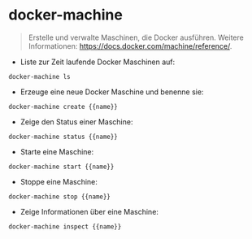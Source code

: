 # docker-machine

> Erstelle und verwalte Maschinen, die Docker ausführen.
> Weitere Informationen: <https://docs.docker.com/machine/reference/>.

- Liste zur Zeit laufende Docker Maschinen auf:

`docker-machine ls`

- Erzeuge eine neue Docker Maschine und benenne sie:

`docker-machine create {{name}}`

- Zeige den Status einer Maschine:

`docker-machine status {{name}}`

- Starte eine Maschine:

`docker-machine start {{name}}`

- Stoppe eine Maschine:

`docker-machine stop {{name}}`

- Zeige Informationen über eine Maschine:

`docker-machine inspect {{name}}`
